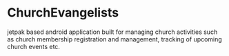 # ChurchEvangelists
jetpak based android application built for managing church activities such as church membership registration and management, tracking of upcoming church events etc. 
